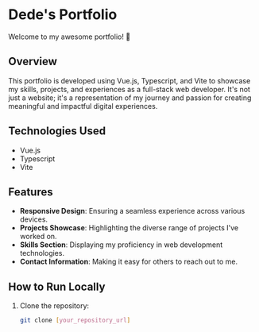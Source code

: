 # Dede's Portfolio

Welcome to my awesome portfolio! 👋

## Overview

This portfolio is developed using Vue.js, Typescript, and Vite to showcase my skills, projects, and experiences as a full-stack web developer. It's not just a website; it's a representation of my journey and passion for creating meaningful and impactful digital experiences.

## Technologies Used

- Vue.js
- Typescript
- Vite

## Features

- **Responsive Design**: Ensuring a seamless experience across various devices.
- **Projects Showcase**: Highlighting the diverse range of projects I've worked on.
- **Skills Section**: Displaying my proficiency in web development technologies.
- **Contact Information**: Making it easy for others to reach out to me.

## How to Run Locally

1. Clone the repository:
   ```bash
   git clone [your_repository_url]
